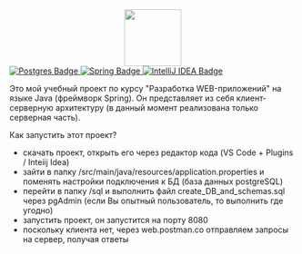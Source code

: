 <div id="header" align="center">
  <img src="https://media.giphy.com/media/M9gbBd9nbDrOTu1Mqx/giphy.gif" width="100"/>
</div>

<div id="badges">
  <a href="your-linkedin-URL">
    <img src="https://img.shields.io/badge/postgres-%23316192.svg?style=for-the-badge&logo=postgresql&logoColor=white" alt="Postgres Badge"/>
  </a>
  <a href="your-youtube-URL">
    <img src="https://img.shields.io/badge/spring-%236DB33F.svg?style=for-the-badge&logo=spring&logoColor=white" alt="Spring Badge"/>
  </a>
  <a href="your-twitter-URL">
    <img src="https://img.shields.io/badge/IntelliJIDEA-000000.svg?style=for-the-badge&logo=intellij-idea&logoColor=white" alt="IntelliJ IDEA Badge"/>
  </a>
</div>

Это мой учебный проект по курсу "Разработка WEB-приложений" на языке Java (фреймворк Spring).
Он представляет из себя клиент-серверную архитектуру (в данный момент реализована только серверная часть).

Как запустить этот проект?

- скачать проект, открыть его через редактор кода (VS Code + Plugins / Inteiij Idea)
- зайти в папку /src/main/java/resources/application.properties и поменять настройки подключения к БД (база данных postgreSQL)
- перейти в папку /sql и выполнить файл create_DB_and_schemas.sql через pgAdmin (если Вы опытный пользователь, то выполнить где угодно)
- запустить проект, он запустится на порту 8080
- поскольку клиента нет, через web.postman.co отправляем запросы на сервер, получая ответы
